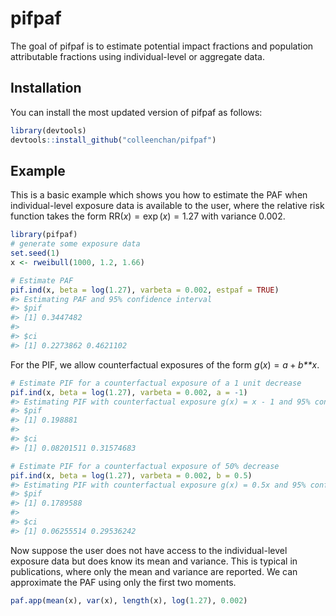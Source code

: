 
<!-- README.md is generated from README.Rmd. Please edit that file -->

# pifpaf

<!-- badges: start -->
<!-- badges: end -->

The goal of pifpaf is to estimate potential impact fractions and
population attributable fractions using individual-level or aggregate
data.

## Installation

You can install the most updated version of pifpaf as follows:

``` r
library(devtools)
devtools::install_github("colleenchan/pifpaf")
```

## Example

This is a basic example which shows you how to estimate the PAF when
individual-level exposure data is available to the user, where the
relative risk function takes the form RR(*x*) = exp (*x*) = 1.27 with
variance 0.002.

``` r
library(pifpaf)
# generate some exposure data
set.seed(1)
x <- rweibull(1000, 1.2, 1.66) 

# Estimate PAF
pif.ind(x, beta = log(1.27), varbeta = 0.002, estpaf = TRUE) 
#> Estimating PAF and 95% confidence interval
#> $pif
#> [1] 0.3447482
#> 
#> $ci
#> [1] 0.2273862 0.4621102
```

For the PIF, we allow counterfactual exposures of the form
*g*(*x*) = *a* + *b**x*.

``` r
# Estimate PIF for a counterfactual exposure of a 1 unit decrease
pif.ind(x, beta = log(1.27), varbeta = 0.002, a = -1)
#> Estimating PIF with counterfactual exposure g(x) = x - 1 and 95% confidence interval
#> $pif
#> [1] 0.198881
#> 
#> $ci
#> [1] 0.08201511 0.31574683

# Estimate PIF for a counterfactual exposure of 50% decrease
pif.ind(x, beta = log(1.27), varbeta = 0.002, b = 0.5)
#> Estimating PIF with counterfactual exposure g(x) = 0.5x and 95% confidence interval
#> $pif
#> [1] 0.1789588
#> 
#> $ci
#> [1] 0.06255514 0.29536242
```

Now suppose the user does not have access to the individual-level
exposure data but does know its mean and variance. This is typical in
publications, where only the mean and variance are reported. We can
approximate the PAF using only the first two moments.

``` r
paf.app(mean(x), var(x), length(x), log(1.27), 0.002)
```
